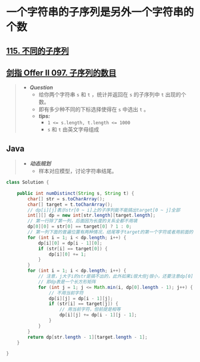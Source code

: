 # 一个字符串的子序列是另外一个字符串的个数

## [115. 不同的子序列](https://leetcode.cn/problems/distinct-subsequences/)

## [剑指 Offer II 097. 子序列的数目](https://leetcode.cn/problems/21dk04/)

> - ***Question***
>   - 给你两个字符串 `s` 和 `t` ，统计并返回在 `s` 的子序列中 `t` 出现的个数。
>   - 即有多少种不同的下标选择使得在 `s` 中选出 `t` 。
>   - ***tips:***
>     - `1 <= s.length, t.length <= 1000`
>     - `s` 和 `t` 由英文字母组成

## Java

> - ***动态规划***
>   - 样本对应模型，讨论字符串结尾。

```java
class Solution {
    
    public int numDistinct(String s, String t) {
        char[] str = s.toCharArray();
        char[] target = t.toCharArray();
        // dp[i][j]表示str[0 ~ i]上的子序列能不能搞出target[0 ~ j]全部
        int[][] dp = new int[str.length][target.length];
        // 第一行除了第一列，后面因为长度的关系全都不用填
        dp[0][0] = str[0] == target[0] ? 1 : 0;
        // 第一列下面的普遍位置有两种情况，结尾等于target的第一个字符或者用前面的子序列搞出target[0]
        for (int i = 1; i < dp.length; i++) {
            dp[i][0] = dp[i - 1][0];
            if (str[i] == target[0]) {
                dp[i][0] += 1;
            }
        }
        for (int i = 1; i < dp.length; i++) {
            // 注意，j大于i的str是搞不出的，此外如果i很大但j很小，还要注意dp[0].length这一边界
            // 即dp表是一个长方形矩阵
            for (int j = 1; j <= Math.min(i, dp[0].length - 1); j++) {
                // 不用当前字符
                dp[i][j] = dp[i - 1][j];
                if (str[i] == target[j]) {
                    // 用当前字符，但前提是相等
                    dp[i][j] += dp[i - 1][j - 1];
                }
            }
        }
        return dp[str.length - 1][target.length - 1];
    }
    
}
```

